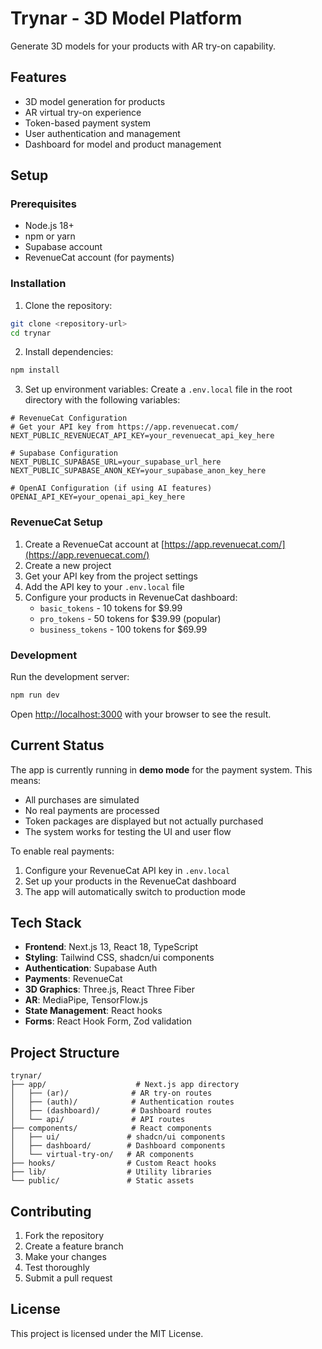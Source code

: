 # Trynar - 3D Model Platform

Generate 3D models for your products with AR try-on capability.

## Features

- 3D model generation for products
- AR virtual try-on experience
- Token-based payment system
- User authentication and management
- Dashboard for model and product management

## Setup

### Prerequisites

- Node.js 18+ 
- npm or yarn
- Supabase account
- RevenueCat account (for payments)

### Installation

1. Clone the repository:
```bash
git clone <repository-url>
cd trynar
```

2. Install dependencies:
```bash
npm install
```

3. Set up environment variables:
Create a `.env.local` file in the root directory with the following variables:

```env
# RevenueCat Configuration
# Get your API key from https://app.revenuecat.com/
NEXT_PUBLIC_REVENUECAT_API_KEY=your_revenuecat_api_key_here

# Supabase Configuration
NEXT_PUBLIC_SUPABASE_URL=your_supabase_url_here
NEXT_PUBLIC_SUPABASE_ANON_KEY=your_supabase_anon_key_here

# OpenAI Configuration (if using AI features)
OPENAI_API_KEY=your_openai_api_key_here
```

### RevenueCat Setup

1. Create a RevenueCat account at [https://app.revenuecat.com/](https://app.revenuecat.com/)
2. Create a new project
3. Get your API key from the project settings
4. Add the API key to your `.env.local` file
5. Configure your products in RevenueCat dashboard:
   - `basic_tokens` - 10 tokens for $9.99
   - `pro_tokens` - 50 tokens for $39.99 (popular)
   - `business_tokens` - 100 tokens for $69.99

### Development

Run the development server:

```bash
npm run dev
```

Open [http://localhost:3000](http://localhost:3000) with your browser to see the result.

## Current Status

The app is currently running in **demo mode** for the payment system. This means:

- All purchases are simulated
- No real payments are processed
- Token packages are displayed but not actually purchased
- The system works for testing the UI and user flow

To enable real payments:
1. Configure your RevenueCat API key in `.env.local`
2. Set up your products in the RevenueCat dashboard
3. The app will automatically switch to production mode

## Tech Stack

- **Frontend**: Next.js 13, React 18, TypeScript
- **Styling**: Tailwind CSS, shadcn/ui components
- **Authentication**: Supabase Auth
- **Payments**: RevenueCat
- **3D Graphics**: Three.js, React Three Fiber
- **AR**: MediaPipe, TensorFlow.js
- **State Management**: React hooks
- **Forms**: React Hook Form, Zod validation

## Project Structure

```
trynar/
├── app/                    # Next.js app directory
│   ├── (ar)/              # AR try-on routes
│   ├── (auth)/            # Authentication routes
│   ├── (dashboard)/       # Dashboard routes
│   └── api/               # API routes
├── components/            # React components
│   ├── ui/               # shadcn/ui components
│   ├── dashboard/        # Dashboard components
│   └── virtual-try-on/   # AR components
├── hooks/                # Custom React hooks
├── lib/                  # Utility libraries
└── public/               # Static assets
```

## Contributing

1. Fork the repository
2. Create a feature branch
3. Make your changes
4. Test thoroughly
5. Submit a pull request

## License

This project is licensed under the MIT License.
